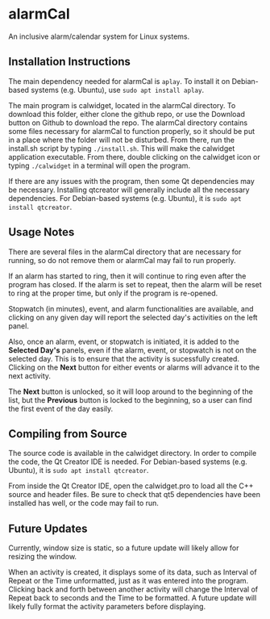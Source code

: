 # alarmCal
An inclusive alarm/calendar system for Linux systems.

## Installation Instructions
The main dependency needed for alarmCal is `aplay`. To install it on Debian-based systems (e.g. Ubuntu), use `sudo apt install aplay`.

The main program is calwidget, located in the alarmCal directory. To download this folder, either clone the github repo, or use the Download button on Github to download the repo. The alarmCal directory contains some files necessary for alarmCal to function properly, so it should be put in a place where the folder will not be disturbed. From there, run the install.sh script by typing `./install.sh`. This will make the calwidget application executable. From there, double clicking on the calwidget icon or typing `./calwidget` in a terminal will open the program.

If there are any issues with the program, then some Qt dependencies may be necessary. Installing qtcreator will generally include all the necessary dependencies. For Debian-based systems (e.g. Ubuntu), it is `sudo apt install qtcreator`.

## Usage Notes
There are several files in the alarmCal directory that are necessary for running, so do not remove them or alarmCal may fail to run properly.

If an alarm has started to ring, then it will continue to ring even after the program has closed. If the alarm is set to repeat, then the alarm will be reset to ring at the proper time, but only if the program is re-opened.

Stopwatch (in minutes), event, and alarm functionalities are available, and clicking on any given day will report the selected day's activities on the left panel.

Also, once an alarm, event, or stopwatch is initiated, it is added to the **Selected Day's** panels, even if the alarm, event, or stopwatch is not on the selected day. This is to ensure that the activity is sucessfully created. Clicking on the **Next** button for either events or alarms will advance it to the next activity. 

The **Next** button is unlocked, so it will loop around to the beginning of the list, but the **Previous** button is locked to the beginning, so a user can find the first event of the day easily.


## Compiling from Source
The source code is available in the calwidget directory. In order to compile the code, the Qt Creator IDE is needed. For Debian-based systems (e.g. Ubuntu), it is `sudo apt install qtcreator`.

From inside the Qt Creator IDE, open the calwidget.pro to load all the C++ source and header files. Be sure to check that qt5 dependencies have been installed has well, or the code may fail to run.

## Future Updates
Currently, window size is static, so a future update will likely allow for resizing the window.

When an activity is created, it displays some of its data, such as Interval of Repeat or the Time unformatted, just as it was entered into the program. Clicking back and forth between another activity will change the Interval of Repeat back to seconds and the Time to be formatted. A future update will likely fully format the activity parameters before displaying.

